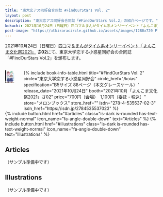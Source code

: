 ```yaml
---
title: "東大恋アス同好会合同誌 #FindOurStars Vol. 2"
layout: post
description: "東大恋アス同好会合同誌「#FindOurStars Vol.2」の紹介ページです。"
kokuchi: 2021年10月24日（日曜日）四コマ＆まんがタイム系オンリーイベント「よんこま文化祭2021」 さ02にて、東京大学恋する小惑星同好会の合同誌「#FindOurStars Vol.2」を頒布します。
post-image: "https://utkiraracircle.github.io/assets/images/1280x720 Placeholder.png"
---
```


2021年10月24日（日曜日）[四コマ＆まんがタイム系オンリーイベント「よんこま文化祭2021」](https://www.yonkoma.info/p/index2021.html) **さ02**にて、東京大学恋する小惑星同好会の合同誌「#FindOurStars Vol.2」を頒布します。

<br>
<div class="columns is-centered is-multiline">
    <div class="column is-one-fifth-desktop is-one-third-tablet">
        <a href="/assets/images/find-our-stars-2/cover.jpg" data-lightbox="cover">
            <img src="/assets/images/find-our-stars-2/cover.jpg" alt="#FindOurStars Vol.2表紙" style="width: 75%; max-width: 250px">
        </a>
    </div>
    <div class="column is-half">
        {% include book-info-table.html
           title="#FindOurStars Vol. 2"
           circle="東京大学恋する小惑星同好会"
           circle_href="/koias"
           specification="B5サイズ 88ページ（本文グレースケール）"
           release_date="2021年10月24日"
           booth="2021年10月「よんこま文化祭2021」さ02"
           price="700円（会場）　1,100円（委託・税込）"
           store="メロンブックス"
           store_href=""
           isdn="278-4-535537-02-3"
           isdn_href="https://isdn.jp/2784535537023" %}
    </div>
</div>

<div class="columns is-centered is-multiline">
    {% include button.html
       href="#articles"
       class="is-dark is-rounded has-text-weight-normal"
       icon_name="fa-angle-double-down"
       text="Articles" %}
    {% include button.html
       href="#illustrations"
       class="is-dark is-rounded has-text-weight-normal"
       icon_name="fa-angle-double-down"
       text="Illustrations" %}
    <!-- {% include button.html
       href=""
       blank=true
       class="is-success is-rounded has-text-weight-normal"
       icon_name="fa-external-link-alt"
       text="メロンブックス" %} -->
</div>

## Articles

（サンプル準備中です）

## Illustrations

（サンプル準備中です）
